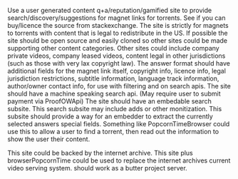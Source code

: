 Use a user generated content q+a/reputation/gamified site to provide search/discovery/suggestions for magnet links for torrents. See if you can buy/licence the source from stackexchange. 
The site is strictly for magnets to torrents with content that is legal to redistribute in the US. If possible the site should be open source and easily cloned so other sites could be made supporting other content categories. Other sites could include company private videos, company leased videos, content legal in other jurisdictions (such as those with very lax copyright law).
The answer format should have additional fields for the magnet link itself, copyright info, licence info, legal jurisdiction restrictions, subtitle information, language track information, author/owner contact info, for use with filtering and on search apis.
The site should have a machine speaking search api. (May require user to submit payment via ProofOWApi)
The site should have an embedable search subsite. This search subsite may include adds or other monitization. This subsite should provide a way for an embedder to extract the currently selected answers special fields. Something like PopcornTimeBrowser could use this to allow a user to find a torrent, then read out the information to show the user their content. 

This site could be backed by the internet archive. 
This site plus browserPopcornTime could be used to replace the internet archives current video serving system. 
should work as a butter project server.
